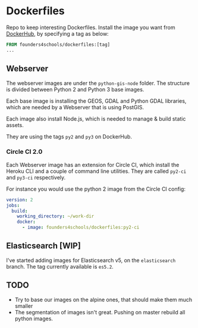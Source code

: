 # Dockerfiles

Repo to keep interesting Dockerfiles. Install the image you want from
[DockerHub](https://hub.docker.com/r/founders4schools/dockerfiles/tags/),
by specifying a tag as below:

```Dockerfile
FROM founders4schools/dockerfiles:[tag]
...
```

## Webserver

The webserver images are under the `python-gis-node` folder.
The structure is divided between Python 2 and Python 3 base images.

Each base image is installing the GEOS, GDAL and Python GDAL libraries,
which are needed by a Webserver that is using PostGIS.

Each image also install Node.js, which is needed to manage & build
static assets.

They are using the tags `py2` and `py3` on DockerHub.

### Circle CI 2.0

Each Webserver image has an extension for Circle CI, which install the Heroku
CLI and a couple of command line utilities. They are called `py2-ci` and
`py3-ci` respectively.

For instance you would use the python 2 image from the Circle CI config:

```yaml
version: 2
jobs:
  build:
    working_directory: ~/work-dir
    docker:
      - image: founders4schools/dockerfiles:py2-ci
```

## Elasticsearch [WIP]

I've started adding images for Elasticsearch v5, on the `elasticsearch` branch.
The tag currently available is `es5.2`.

## TODO

* Try to base our images on the alpine ones, that should make them much smaller
* The segmentation of images isn't great. Pushing on master rebuild all
  python images.
